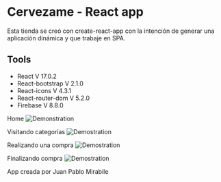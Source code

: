 # Cervezame - React app

Esta tienda se creó con create-react-app con la intención de generar una aplicación dinámica y que trabaje en SPA. 


## Tools

- React V 17.0.2
- React-bootstrap V 2.1.0
- React-icons V 4.3.1
- React-router-dom V 5.2.0
- Firebase V 8.8.0

Home
![Demonstration](https://media.giphy.com/media/cpDMHTAWaBUzkdoKL8/giphy.gif)

Visitando categorías
![Demostration](https://media.giphy.com/media/5CFuTb42Trfu9jDJPz/giphy.gif)

Realizando una compra
![Demostration](https://media.giphy.com/media/OYSMRlUviM6UJiF8zY/giphy.gif)

Finalizando compra
![Demostration](https://media.giphy.com/media/NJS3lfImyLTcgiLHnQ/giphy.gif)

App creada por Juan Pablo Mirabile

